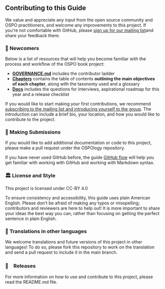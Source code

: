 ## Contributing to this Guide

We value and appreciate any input from the open source community and OSPO practitioners, and welcome any improvements to this project. If you're not comfortable with GitHub, please [sign up for our mailing list](https://lists.todogroup.org/g/ospo-book-project)and share your feedback there.

### 🐣 Newcomers 

Below is a list of resources that will help you become familiar with the process and workflow of the OSPO book project:

- **[GOVERNANCE.md](ospo-book/GOVERNANCE.md)** includes the contributor ladder
- **[Chapters](ospo-book/chapters)** contains the table of contents **outlining the main objectives of each chapter**, along with the taxonomy used and a glossary
- **[Docs](ospo-book/docs)** includes the questions for interviews, aspirational roadmap for this year and a release checklist

If you would like to start making your first contributions, we recommend [subscribing to the mailing list and introducing yourself to the group](https://lists.todogroup.org/g/ospo-book-project). The introduction can include a brief bio, your location, and how you would like to contribute to the project.

### 💚 Making Submissions

If you would like to add additional documentation or code to this project, please make a pull request under the OSPOlogy repository.

If you have never used GitHub before, the guide [GitHub flow](https://docs.github.com/en/get-started/quickstart/github-flow) will help you get familiar with working with GitHub and working with Markdown syntax.


### 🏛 License and Style

This project is licensed under CC-BY 4.0

To ensure consistency and accessibility, this guide uses plain American English. Please don't be afraid of making any typos or misspelling; contributors and reviewers are here to help out! It is more important to share your ideas the best way you can, rather than focusing on getting the perfect sentence in plain English.


### 💬 Translations in other languages

We welcome translations and future versions of this project in other languages! To do so, please fork this repository to work on the translation and send a pull request to include it in the main branch.

### 🚀　Releases

For more information on how to use and contribute to this project, please read the README.md file.
